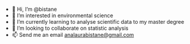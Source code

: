 - 👋 Hi, I’m @bistane
- 👀 I’m interested in environmental science
- 🌱 I’m currently learning to analyse scientific data to my master degree
- 💞️ I’m looking to collaborate on statistic analysis
- 📫 Send me an email analaurabistane@gmail.com

<!---
bistane/bistane is a ✨ special ✨ repository because its `README.md` (this file) appears on your GitHub profile.
You can click the Preview link to take a look at your changes.
--->
